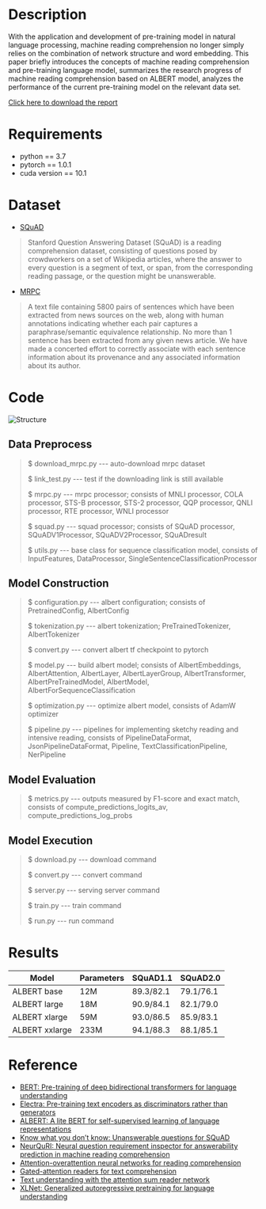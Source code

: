 # Description
With the application and development of pre-training model in natural language processing, machine reading comprehension no longer simply relies on the combination of network structure and word embedding. This paper briefly introduces the concepts of machine reading comprehension and pre-training language model, summarizes the research progress of machine reading comprehension based on ALBERT model, analyzes the performance of the current pre-training model on the relevant data set.

[Click here to download the report](https://jrothschild.oss-cn-shanghai.aliyuncs.com/AIfinalproject/Report.pdf)

# Requirements

* python == 3.7
* pytorch == 1.0.1
* cuda version == 10.1 

# Dataset

* [SQuAD](https://rajpurkar.github.io/SQuAD-explorer/)
> Stanford Question Answering Dataset (SQuAD) is a reading comprehension dataset, consisting of questions posed by crowdworkers on a set of Wikipedia articles, where the answer to every question is a segment of text, or span, from the corresponding reading passage, or the question might be unanswerable.

* [MRPC](https://www.microsoft.com/en-us/download/details.aspx?id=52398)
> A text file containing 5800 pairs of sentences which have been extracted from news sources on the web, along with human annotations indicating whether each pair captures a paraphrase/semantic equivalence relationship. No more than 1 sentence has been extracted from any given news article. We have made a concerted effort to correctly associate with each sentence information about its provenance and any associated information about its author.

# Code
![Structure](https://jrothschild.oss-cn-shanghai.aliyuncs.com/AIfinalproject/Structure.png)

## Data Preprocess

> $ download_mrpc.py --- auto-download mrpc dataset 
> 
> $ link_test.py --- test if the downloading link is still available
> 
> $ mrpc.py --- mrpc processor; consists of MNLI processor, COLA processor, STS-B processor, STS-2 processor, QQP processor, QNLI processor, RTE processor, WNLI processor
> 
> $ squad.py --- squad processor; consists of SQuAD processor, SQuADV1Processor, SQuADV2Processor, SQuADresult
> 
> $ utils.py --- base class for sequence classification model, consists of InputFeatures, DataProcessor, SingleSentenceClassificationProcessor

## Model Construction

> $ configuration.py --- albert configuration; consists of  PretrainedConfig, AlbertConfig
> 
> $ tokenization.py --- albert tokenization; PreTrainedTokenizer, AlbertTokenizer
> 
> $ convert.py --- convert albert tf checkpoint to pytorch
> 
> $ model.py --- build albert model; consists of AlbertEmbeddings, AlbertAttention, AlbertLayer, AlbertLayerGroup, AlbertTransformer, AlbertPreTrainedModel, AlbertModel, AlbertForSequenceClassification
> 
> $ optimization.py --- optimize albert model, consists of AdamW optimizer
> 
> $ pipeline.py --- pipelines for implementing sketchy reading and intensive reading, consists of PipelineDataFormat, JsonPipelineDataFormat, Pipeline, TextClassificationPipeline, NerPipeline

## Model Evaluation 

> $ metrics.py --- outputs measured by F1-score and exact match, consists of compute_predictions_logits_av, compute_predictions_log_probs

## Model Execution

> $ download.py --- download command
> 
> $ convert.py --- convert command
> 
> $ server.py --- serving server command
> 
> $ train.py --- train command
> 
> $ run.py --- run command

# Results
| Model          | Parameters | SQuAD1.1  | SQuAD2.0  |
| -------------- | ---------- | --------- | --------- |
| ALBERT base    | 12M        | 89.3/82.1 | 79.1/76.1 |
| ALBERT large   | 18M        | 90.9/84.1 | 82.1/79.0 |
| ALBERT xlarge  | 59M        | 93.0/86.5 | 85.9/83.1 |
| ALBERT xxlarge | 233M       | 94.1/88.3 | 88.1/85.1 |

# Reference
* [BERT: Pre-training of deep bidirectional transformers for language understanding](https://arxiv.org/pdf/1810.04805.pdf)
* [Electra: Pre-training text encoders as discriminators rather than generators](https://arxiv.org/pdf/2003.10555.pdf)
* [ALBERT: A lite BERT for self-supervised learning of language representations](https://arxiv.org/pdf/1909.11942.pdf)
* [Know what you don’t know: Unanswerable questions for SQuAD](https://arxiv.org/pdf/1806.03822.pdf)
* [NeurQuRI: Neural question requirement inspector for answerability prediction in machine reading comprehension](https://openreview.net/attachment?id=ryxgsCVYPr&name=original_pdf)
* [Attention-overattention neural networks for reading comprehension](https://arxiv.org/pdf/1607.04423.pdf)
* [Gated-attention readers for text comprehension](https://arxiv.org/pdf/1606.01549.pdf)
* [Text understanding with the attention sum reader network](https://arxiv.org/pdf/1603.01547.pdf)
* [XLNet: Generalized autoregressive pretraining for language understanding](http://papers.nips.cc/paper/8812-xlnet-generalized-autoregressive-pretraining-for-language-understanding.pdf)